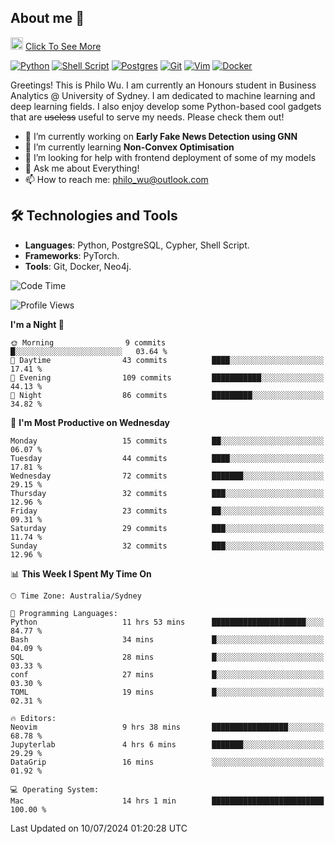 ## About me 🤗

<a href="#"><img src="https://media.giphy.com/media/hvRJCLFzcasrR4ia7z/giphy.gif" width="20px" height="20px"></a> [Click To See More](https://codeboyphilo.github.io)

[![Python](https://img.shields.io/badge/python-3670A0?style=for-the-badge&logo=python&logoColor=ffdd54)](#)
[![Shell Script](https://img.shields.io/badge/shell_script-%23121011.svg?style=for-the-badge&logo=gnu-bash&logoColor=white)](#)
[![Postgres](https://img.shields.io/badge/postgres-%23316192.svg?style=for-the-badge&logo=postgresql&logoColor=white)](#)
[![Git](https://img.shields.io/badge/git-%23F05033.svg?style=for-the-badge&logo=git&logoColor=white)](#)
[![Vim](https://img.shields.io/badge/VIM-%2311AB00.svg?style=for-the-badge&logo=vim&logoColor=white)](#)
[![Docker](https://img.shields.io/badge/docker-%230db7ed.svg?style=for-the-badge&logo=docker&logoColor=white)](#)

Greetings! This is Philo Wu. I am currently an Honours student in Business Analytics \@ University of Sydney. I am dedicated to machine learning and deep learning fields. I also enjoy develop some Python-based cool gadgets that are ~~useless~~ useful to serve my needs. Please check them out!

- 🔭 I’m currently working on **Early Fake News Detection using GNN**
- 🌱 I’m currently learning **Non-Convex Optimisation**
- 🤔 I’m looking for help with frontend deployment of some of my models
- 💬 Ask me about Everything!
- 📫 How to reach me: philo_wu@outlook.com

## 🛠 Technologies and Tools
- **Languages**: Python, PostgreSQL, Cypher, Shell Script.
- **Frameworks**: PyTorch.
- **Tools**: Git, Docker, Neo4j.

<!--START_SECTION:waka-->
![Code Time](http://img.shields.io/badge/Code%20Time-307%20hrs%204%20mins-blue)

![Profile Views](http://img.shields.io/badge/Profile%20Views-1-blue)

**I'm a Night 🦉** 

```text
🌞 Morning                9 commits           █░░░░░░░░░░░░░░░░░░░░░░░░   03.64 % 
🌆 Daytime                43 commits          ████░░░░░░░░░░░░░░░░░░░░░   17.41 % 
🌃 Evening                109 commits         ███████████░░░░░░░░░░░░░░   44.13 % 
🌙 Night                  86 commits          █████████░░░░░░░░░░░░░░░░   34.82 % 
```
📅 **I'm Most Productive on Wednesday** 

```text
Monday                   15 commits          ██░░░░░░░░░░░░░░░░░░░░░░░   06.07 % 
Tuesday                  44 commits          ████░░░░░░░░░░░░░░░░░░░░░   17.81 % 
Wednesday                72 commits          ███████░░░░░░░░░░░░░░░░░░   29.15 % 
Thursday                 32 commits          ███░░░░░░░░░░░░░░░░░░░░░░   12.96 % 
Friday                   23 commits          ██░░░░░░░░░░░░░░░░░░░░░░░   09.31 % 
Saturday                 29 commits          ███░░░░░░░░░░░░░░░░░░░░░░   11.74 % 
Sunday                   32 commits          ███░░░░░░░░░░░░░░░░░░░░░░   12.96 % 
```


📊 **This Week I Spent My Time On** 

```text
🕑︎ Time Zone: Australia/Sydney

💬 Programming Languages: 
Python                   11 hrs 53 mins      █████████████████████░░░░   84.77 % 
Bash                     34 mins             █░░░░░░░░░░░░░░░░░░░░░░░░   04.09 % 
SQL                      28 mins             █░░░░░░░░░░░░░░░░░░░░░░░░   03.33 % 
conf                     27 mins             █░░░░░░░░░░░░░░░░░░░░░░░░   03.30 % 
TOML                     19 mins             █░░░░░░░░░░░░░░░░░░░░░░░░   02.31 % 

🔥 Editors: 
Neovim                   9 hrs 38 mins       █████████████████░░░░░░░░   68.78 % 
Jupyterlab               4 hrs 6 mins        ███████░░░░░░░░░░░░░░░░░░   29.29 % 
DataGrip                 16 mins             ░░░░░░░░░░░░░░░░░░░░░░░░░   01.92 % 

💻 Operating System: 
Mac                      14 hrs 1 min        █████████████████████████   100.00 % 
```


 Last Updated on 10/07/2024 01:20:28 UTC
<!--END_SECTION:waka-->
